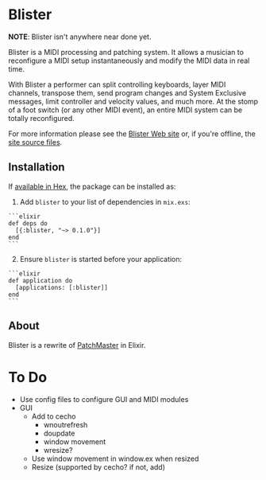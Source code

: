 # Blister

**NOTE**: Blister isn't anywhere near done yet.

Blister is a MIDI processing and patching system. It allows a musician to
reconfigure a MIDI setup instantaneously and modify the MIDI data in real
time.

With Blister a performer can split controlling keyboards, layer MIDI
channels, transpose them, send program changes and System Exclusive
messages, limit controller and velocity values, and much more. At the stomp
of a foot switch (or any other MIDI event), an entire MIDI system can be
totally reconfigured.

For more information please see the
[Blister Web site](http://www.blister.org/) or, if you're offline, the
[site source files](site/index.md).

## Installation

If [available in Hex](https://hex.pm/docs/publish), the package can be installed as:

  1. Add `blister` to your list of dependencies in `mix.exs`:

    ```elixir
    def deps do
      [{:blister, "~> 0.1.0"}]
    end
    ```

  2. Ensure `blister` is started before your application:

    ```elixir
    def application do
      [applications: [:blister]]
    end
    ```

## About

Blister is a rewrite of [PatchMaster](http://patchmaster.org/) in Elixir.

# To Do

- Use config files to configure GUI and MIDI modules
- GUI
  - Add to cecho
    - wnoutrefresh
    - doupdate
    - window movement
    - wresize?
  - Use window movement in window.ex when resized
  - Resize (supported by cecho? if not, add)
